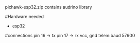 pixhawk-esp32.zip contains audrino library

#Hardware needed
* esp32

#connections 
pin 16 -> tx
pin 17 -> rx
vcc, gnd telem baud 57600
